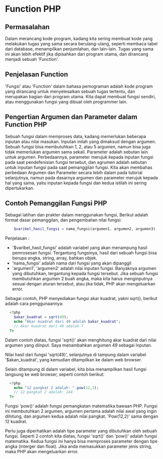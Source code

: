 # Function PHP
## Permasalahan
Dalam merancang kode program, kadang kita sering membuat kode yang melakukan tugas yang sama secara berulang-ulang, seperti membaca tabel dari database, menampilkan penjumlahan, dan lain-lain. Tugas yang sama ini akan lebih efektif jika dipisahkan dari program utama, dan dirancang menjadi sebuah 'Function'.

## Penjelasan Function
'Fungsi' atau 'Function' dalam bahasa pemograman adalah kode program yang dirancang untuk menyelesaikan sebuah tugas tertentu, dan merupakan bagian dari program utama. Kita dapat membuat fungsi sendiri, atau menggunakan fungsi yang dibuat oleh programmer lain.

## Pengertian Argumen dan Parameter dalam Function PHP
Sebuah fungsi dalam memproses data, kadang memerlukan beberapa inputan atau nilai masukan. Inputan inilah yang dimaksud dengan argumen. Sebuah fungsi bisa membutuhkan 1, 2, atau 5 argumen, namun bisa juga tidak memerlukan argumen sama sekali.
Parameter adalah sebutan lain untuk argumen. Perbedaannya, parameter merujuk kepada inputan fungsi pada saat pendefenisian fungsi tersebut, dan agrumen adalah sebutan untuk inputan fungsi pada saat pemanggilan fungsi. Kita akan membahas perbedaan Argumen dan Parameter secara lebih dalam  pada tutorial selanjutnya, namun pada dasarnya argumen dan parameter merujuk kepada hal yang sama, yaitu inputan kepada fungsi dan kedua istilah ini sering dipertukarkan.

## Contoh Pemanggilan Fungsi PHP
Sebagai latihan dan prakter dalam menggunakan fungsi,  Berikut adalah format dasar pemanggilan, dan pengembalian nilai fungsi:
```php
  	$varibel_hasil_fungsi = nama_fungsi(argumen1, argumen2, argumen3)
```
Penjelasan :
- '$varibel_hasil_fungsi' adalah variabel yang akan menampung hasil pemrosesan fungsi. Tergantung fungsinya, hasil dari sebuah fungsi bisa berupa angka, string, array, bahkan objek.
- 'nama_fungsi' adalah nama dari fungsi yang akan dipanggil
- 'argumen1', 'argumen2' adalah nilai inputan fungsi. Banyaknya argumen yang dibutuhkan, tergantung kepada fungsi tersebut. Jika sebuah fungsi membutuhkan argumen 2 buah angka, maka kita harus menginputnya sesuai dengan aturan tersebut, atau jika tidak, PHP akan mengeluarkan error.

Sebagai contoh, PHP menyediakan fungsi akar kuadrat, yakni sqrt(), berikut adalah cara penggunaannya:
```php
  <?php
    $akar_kuadrat = sqrt(49);
    echo "Akar kuadrat dari 49 adalah $akar_kuadrat";
    // Akar kuadrat dari 49 adalah 7
  ?>
```
Dalam contoh diatas, fungsi 'sqrt()' akan menghitung akar kuadrat dari nilai argumen yang diinput. Saya menambahkan argumen 49 sebagai inputan.

Nilai hasil dari fungsi 'sqrt(49)', selanjutnya di tampung dalam variabel '$akan_kuadrat', yang kemudian ditampilkan ke dalam web browser.

Selain ditampung di dalam variabel, kita bisa menampilkan hasil fungsi langsung ke web browser, seperti contoh berikut:
```php
  <?php
    echo "12 pangkat 2 adalah: ".pow(12,2);
    // 12 pangkat 2 adalah: 144
  ?>
```
Fungsi 'pow()' adalah fungsi pemangkatan matematika bawaan PHP. Fungsi ini membutuhkan 2 argumen, argumen pertama adalah nilai awal yang ingin dihitung, dan argumen kedua adalah nilai pangkat. 'Pow(12,2)' sama dengan 12 kuadrat.

Perlu juga diperhatikan adalah tipe parameter yang dibutuhkan oleh sebuah fungsi. Seperti 2 contoh kita diatas, fungsi 'sqrt()' dan 'pow()' adalah fungsi matematika. Kedua fungsi ini hanya bisa memproses parameter dengan tipe angka (interger dan float). Jika anda memasukkan parameter jenis string, maka PHP akan mengeluarkan error.
